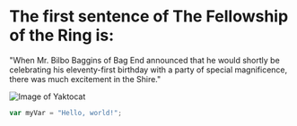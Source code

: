 # The first sentence of The Fellowship of the Ring is:
"When Mr. Bilbo Baggins of Bag End announced that he would shortly be celebrating his eleventy-first birthday with a party of special magnificence, there was much excitement in the Shire."

![Image of Yaktocat](https://octodex.github.com/images/yaktocat.png)

``` javascript
var myVar = "Hello, world!";
```
